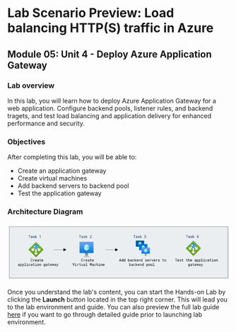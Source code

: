 # Lab Scenario Preview: Load balancing HTTP(S) traffic in Azure

## Module 05: Unit 4 - Deploy Azure Application Gateway

### Lab overview

In this lab, you will learn how to deploy Azure Application Gateway for a web application. Configure backend pools, listener rules, and backend tragets, and test load balancing and application delivery for enhanced performance and security.

### Objectives
  
After completing this lab, you will be able to:

-  Create an application gateway
-  Create virtual machines
-  Add backend servers to backend pool
-  Test the application gateway


### Architecture Diagram

![](media/archi-5-4.png) 

Once you understand the lab's content, you can start the Hands-on Lab by clicking the **Launch** button located in the top right corner. This will lead you to the lab environment and guide. You can also preview the full lab guide [here](https://experience.cloudlabs.ai/#/labguidepreview/5fa4ae69-5f06-4d10-878b-2696cba5c94c) if you want to go through detailed guide prior to launching lab environment.










